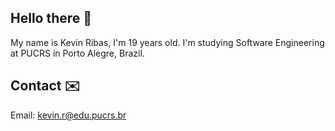 ## Hello there 👋
My name is Kevin Ribas, I'm 19 years old. I'm studying Software Engineering at PUCRS in Porto Alegre, Brazil.

## Contact ✉️
Email: kevin.r@edu.pucrs.br
